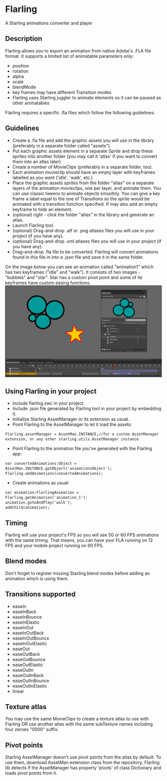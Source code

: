 # Flarling
A Starling animations converter and player

## Description
Flarling allows you to export an animation from native Adobe's .FLA file format.
It supports a limited list of animatable parameters only:
- position
- rotation
- alpha
- scale
- blendMode
- key frames may have different Transition modes
- Flarling uses Starling juggler to animate elements so it can be paused as other animatables

Flarling requires a specific .fla files which follow the following guidelines:

## Guidelines

- Create a .fla file and add the graphic assets you will use in the library (preferably in a separate folder called "assets").
- Put each graphic assets element in a separate Sprite and drop these sprites into another folder (you may call it 'atlas' if you want to convert them into an atlas later).
- Create a number of MovieClips (preferably in a separate folder, too).
- Each animation movieclip should have an empty layer with keyframes labelled as you want ('idle', 'walk', etc.)
- Place the graphic assets sprites from the folder "atlas" on a separate layers of the animation movieclips, one per layer, and animate them. You can use classic tweens to animate objects smoothly. You can give a key frame a label equal to the one of Transitions so the sprite would be animated with a transition function specified. If may also add an empty keyframe to hide an element.
- (optional) right - click the folder "atlas" in the library and generate an atlas.
- Launch Flarling tool.
- (optional) Drag-and-drop .atf or .png atlases files you will use in your project (if you have any).
- (optional) Drag-and-drop .xml atlases files you will use in your project (if you have any).
- Drag-and-drop .fla file to be converted. Flarling will convert animations found in this file in into a .json file and save it in the same folder.


On the image below you can see an animation called "animation1" which has two keyframes ("idle" and "walk"). It consists of two images - "bubbles" and "star". Star has a custom pivot point and some of its keyframes have custom easing functions.
![flarling1](https://github.com/InfuriatedCoder/Flarling/blob/master/img/img.png)

## Using Flarling in your project
- Include flarling.swc in your project.
- Include .json file generated by Flarling tool in your project by embedding it.
- Initialize Starling AssetManager or its extension as usual.
- Point Flarling to the AssetManager to let it load the assets:  
```as3
Flarling.assetManager = AssetMan.INSTANCE;//for a custom AssetManager extension, or any other starling.utils.AssetManager instance
```
- Point Flarling to the animation file you've generated with the Flarling app:
```as3
var convertedAnimations:Object = AssetMan.INSTANCE.getObject('animationsObject');
Flarling.addAnimations(convertedAnimations);
```
- Create animations as usual:
```as3
var animation:FlarlingAnimation = Flarling.getAnimation('animation_1');
animation.gotoAndPlay('walk');
addChild(animation);
```

## Timing
Flarling will use your project's FPS so you will see 50 or 60 FPS animations with the same timing. That means, you can have your FLA running on 12 FPS and your mobile project running on 60 FPS.

## Blend modes
Don't forget to register missing Starling blend modes before adding an animation which is using them.

## Transitions supported
 * easeIn
 * easeInBack
 * easeInBounce
 * easeInElastic
 * easeInOut
 * easeInOutBack
 * easeInOutBounce
 * easeInOutElastic
 * easeOut
 * easeOutBack
 * easeOutBounce
 * easeOutElastic
 * easeOutIn
 * easeOutInBack
 * easeOutInBounce
 * easeOutInElastic
 * linear

## Texture atlas
You may use the same MovieClips to create a texture atlas to use with Flarling OR use another atlas with the same subTexture names including four zeroes "0000" suffix.

## Pivot points
Starling AssetManager doesn't use pivot points from the atlas by default. To use them, download AssetMan extension class from the repository. Flarling lib detects if the AssetManager has property 'pivots' of class Dictionary and loads pivot points from it.
